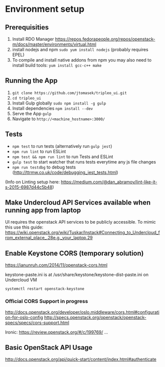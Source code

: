 # Environment setup

## Prerequisities

1. Install RDO Manager https://repos.fedorapeople.org/repos/openstack-m/docs/master/environments/virtual.html
2. install nodejs and npm ```sudo yum install nodejs``` (probably requires EPEL)
3. To compile and install native addons from npm you may also need to install build tools:
   ```yum install gcc-c++ make```


## Running the App

1. ```git clone https://github.com/jtomasek/tripleo_ui.git```
2. ```cd tripleo_ui```
3. Install Gulp globally ```sudo npm install -g gulp```
4. Install dependencies ```npm install --dev```
5. Serve the App ```gulp```
6. Navigate to ```http://<machine_hostname>:3000/```


## Tests

- ```npm test``` to run tests (alternatively run ```gulp jest```)
- ```npm run lint``` to run ESLint
- ```npm test && npm run lint``` to run Tests and ESLint
- ```gulp test``` to start watcher that runs tests everytime any js file changes
- ```npm run testdbg``` to debug tests (http://ttrmw.co.uk/code/debugging_jest_tests.html)

(Info on Linting setup here: https://medium.com/@dan_abramov/lint-like-it-s-2015-6987d44c5b48)


## Make Undercloud API Services available when running app from laptop

UI requires the openstack API services to be publicly accessible. To mimic this use this guide:
https://wiki.openstack.org/wiki/Tuskar/Instack#Connecting_to_Undercloud_from_external_place_.28e.g._your_laptop.29


## Enable Keystone CORS (temporary solution)

https://ianunruh.com/2014/11/openstack-cors.html

keystone-paste.ini is at /usr/share/keystone/keystone-dist-paste.ini
on Undercloud VM

```systemctl restart openstack-keystone```


### Official CORS Support in progress

http://docs.openstack.org/developer/oslo.middleware/cors.html#configuration-for-oslo-config
http://specs.openstack.org/openstack/openstack-specs/specs/cors-support.html

Ironic: https://review.openstack.org/#/c/199769/
...


## Basic OpenStack API Usage

http://docs.openstack.org/api/quick-start/content/index.html#authenticate
